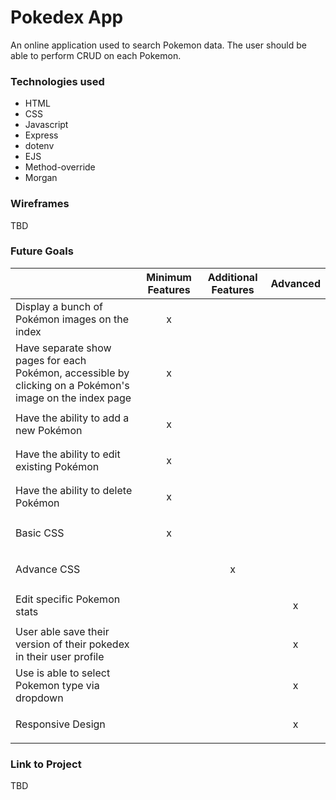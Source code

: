 # Pokedex App

An online application used to search Pokemon data. The user should be able to perform CRUD on each Pokemon. 


 ### Technologies used
 
- HTML
- CSS
- Javascript
- Express
- dotenv
- EJS
- Method-override
- Morgan
    
 ### Wireframes

 TBD



### Future Goals

|  | Minimum Features	 | Additional Features | Advanced |
|-----|------|-----|------|
| Display a bunch of Pokémon images on the index| <p style="text-align: center;">x</p> |   |   |
| Have separate show pages for each Pokémon, accessible by clicking on a Pokémon's image on the index page| <p style="text-align: center;">x</p> |   |   |
| Have the ability to add a new Pokémon| <p style="text-align: center;">x</p> |   |   |
| Have the ability to edit existing Pokémon| <p style="text-align: center;">x</p> |   |   |
| Have the ability to delete Pokémon| <p style="text-align: center;">x</p>  |   |   |
| Basic CSS | <p style="text-align: center;">x</p>  |   |   |
| Advance CSS |   | <p style="text-align: center;">x</p>  |   |
| Edit specific Pokemon stats |   |   | <p style="text-align: center;">x</p>  |
| User able save their version of their pokedex in their user profile |   |   | <p style="text-align: center;">x</p>  |
| Use is able to select Pokemon type via dropdown |   |   | <p style="text-align: center;">x</p>  |
| Responsive Design |   |   | <p style="text-align: center;">x</p>  |


### Link to Project

TBD